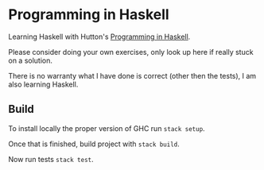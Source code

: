# Programming in Haskell

Learning Haskell with Hutton's [Programming in Haskell](https://www.cs.nott.ac.uk/~pszgmh/pih.html).

Please consider doing your own exercises, only look up here if really stuck on a solution.

There is no warranty what I have done is correct (other then the tests), I am also learning Haskell.

## Build

To install locally the proper version of GHC run `stack setup`.

Once that is finished, build project with `stack build`.

Now run tests `stack test`.
